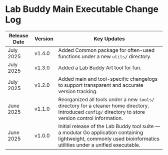 # Lab Buddy Main Executable Change Log

| Release Date | Version | Key Updates |
|--------------|---------|-------------|
| July 2025    | v1.4.0  | Added Common package for often-used functions under a new `utils/` directory. |
| July 2025    | v1.3.0  | Added a Lab Buddy Art tool for fun. |
| July 2025    | v1.2.0  | Added main and tool-specific changelogs to support transparent and accurate version tracking. |
| June 2025    | v1.1.0  | Reorganized all tools under a new `tools/` directory for a cleaner home directory. Introduced `config/` directory to store version control information. |
| June 2025    | v1.0.0  | Initial release of the Lab Buddy tool suite — a modular Go application containing lightweight, commonly used bioinformatics utilities under a unified executable. |
